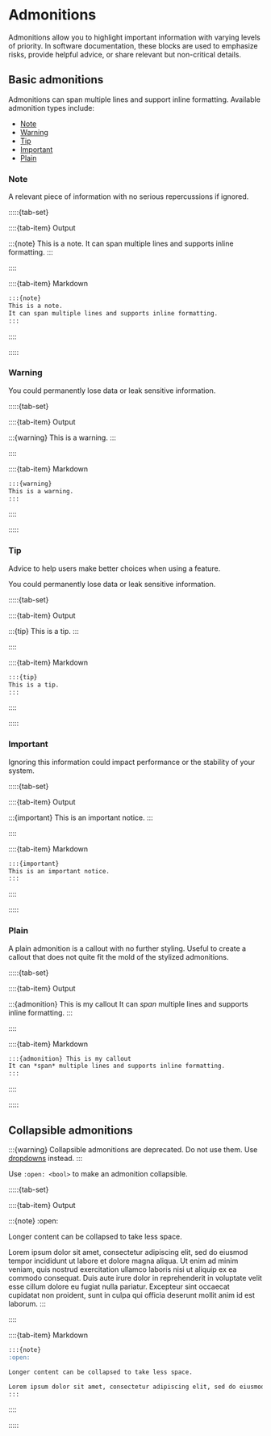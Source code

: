 # Admonitions

Admonitions allow you to highlight important information with varying levels of priority. In software documentation, these blocks are used to emphasize risks, provide helpful advice, or share relevant but non-critical details.

## Basic admonitions

Admonitions can span multiple lines and support inline formatting.
Available admonition types include:

- [Note](#note)
- [Warning](#warning)
- [Tip](#tip)
- [Important](#important)
- [Plain](#plain)

### Note

A relevant piece of information with no serious repercussions if ignored.


:::::{tab-set}

::::{tab-item} Output

:::{note}
This is a note.
It can span multiple lines and supports inline formatting.
:::

::::

::::{tab-item} Markdown

```markdown
:::{note}
This is a note.
It can span multiple lines and supports inline formatting.
:::
```

::::

:::::

### Warning

You could permanently lose data or leak sensitive information.

:::::{tab-set}

::::{tab-item} Output

:::{warning}
This is a warning.
:::

::::

::::{tab-item} Markdown

```markdown
:::{warning}
This is a warning.
:::
```

::::

:::::

### Tip

Advice to help users make better choices when using a feature.

You could permanently lose data or leak sensitive information.

:::::{tab-set}

::::{tab-item} Output

:::{tip}
This is a tip.
:::

::::

::::{tab-item} Markdown

```markdown
:::{tip}
This is a tip.
:::
```

::::

:::::

### Important

Ignoring this information could impact performance or the stability of your system.

:::::{tab-set}

::::{tab-item} Output

:::{important}
This is an important notice.
:::

::::

::::{tab-item} Markdown

```markdown
:::{important}
This is an important notice.
:::
```

::::

:::::

### Plain

A plain admonition is a callout with no further styling. Useful to create a callout that does not quite fit the mold of the stylized admonitions.



:::::{tab-set}

::::{tab-item} Output

:::{admonition} This is my callout
It can *span* multiple lines and supports inline formatting.
:::

::::

::::{tab-item} Markdown

```markdown
:::{admonition} This is my callout
It can *span* multiple lines and supports inline formatting.
:::
```

::::

:::::

## Collapsible admonitions

:::{warning}
Collapsible admonitions are deprecated. Do not use them. Use [dropdowns](./dropdowns.md) instead.
:::

Use `:open: <bool>` to make an admonition collapsible.

:::::{tab-set}

::::{tab-item} Output

:::{note}
:open:

Longer content can be collapsed to take less space.

Lorem ipsum dolor sit amet, consectetur adipiscing elit, sed do eiusmod tempor incididunt ut labore et dolore magna aliqua. Ut enim ad minim veniam, quis nostrud exercitation ullamco laboris nisi ut aliquip ex ea commodo consequat. Duis aute irure dolor in reprehenderit in voluptate velit esse cillum dolore eu fugiat nulla pariatur. Excepteur sint occaecat cupidatat non proident, sunt in culpa qui officia deserunt mollit anim id est laborum.
:::


::::

::::{tab-item} Markdown

```markdown
:::{note}
:open:

Longer content can be collapsed to take less space.

Lorem ipsum dolor sit amet, consectetur adipiscing elit, sed do eiusmod tempor incididunt ut labore et dolore magna aliqua. Ut enim ad minim veniam, quis nostrud exercitation ullamco laboris nisi ut aliquip ex ea commodo consequat. Duis aute irure dolor in reprehenderit in voluptate velit esse cillum dolore eu fugiat nulla pariatur. Excepteur sint occaecat cupidatat non proident, sunt in culpa qui officia deserunt mollit anim id est laborum.
:::
```

::::

:::::
